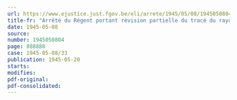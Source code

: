 ```yaml
---
url: https://www.ejustice.just.fgov.be/eli/arrete/1945/05/08/1945050804/justel
title-fr: "Arrêté du Régent portant révision partielle du tracé du rayon des douanes"
date: 1945-05-08
source:
number: 1945050804
page: 888888
case: 1945-05-08/33
publication: 1945-05-20
starts:
modifies:
pdf-original:
pdf-consolidated:
---
```


